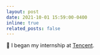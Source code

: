 ```yaml
---
layout: post
date: 2021-10-01 15:59:00-0400
inline: true
related_posts: false
---
```


:penguin: I began my internship at [Tencent](https://github.com/Tencent).

